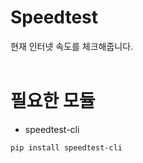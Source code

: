 # Speedtest
  현재 인터넷 속도를 체크해줍니다.
<br></br>
# 필요한 모듈
* speedtest-cli

<pre><code>pip install speedtest-cli</code></pre>